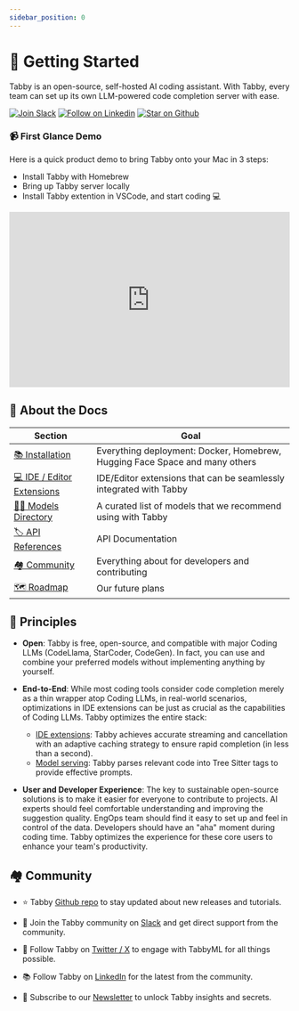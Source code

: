 ```yaml
---
sidebar_position: 0
---
```

# 👋 Getting Started

Tabby is an open-source, self-hosted AI coding assistant. With Tabby, every team can set up its own LLM-powered code completion server with ease.

[![Join Slack](https://shields.io/badge/Join%20Slack-e29351?logo=slack)](https://join.slack.com/t/tabbycommunity/shared_invite/zt-1xeiddizp-bciR2RtFTaJ37RBxr8VxpA)
[![Follow on Linkedin](https://shields.io/badge/Follow%20on%20Linkedin-e29351?logo=linkedin)](https://www.linkedin.com/company/tabbyml/)
[![Star on Github](https://img.shields.io/github/stars/TabbyML/tabby?labelColor=e29351&label=Star&color=ffffff&logo=github)](https://github.com/TabbyML/tabby)

### 📹 First Glance Demo


Here is a quick product demo to bring Tabby onto your Mac in 3 steps:

- Install Tabby with Homebrew
- Bring up Tabby server locally
- Install Tabby extention in VSCode, and start coding 💻


<div style="position: relative; padding-bottom: 62.5%; height: 0;">
  <iframe 
    src="https://www.loom.com/embed/f46028aa12434ff29c36f5cde37f1d04?sid=110873b1-975d-4c4b-b548-5bbce9566c2e" 
    frameborder="0" 
    webkitallowfullscreen 
    mozallowfullscreen 
    allowfullscreen 
    style="position: absolute; top: 0; left: 0; width: 100%; height: 100%;"
  >
  </iframe>
</div>


## 📄 About the Docs

| Section                                     | Goal                                                                        |
| ------------------------------------------- | --------------------------------------------------------------------------- |
| [📚 Installation](/docs/installation)           | Everything deployment: Docker, Homebrew, Hugging Face Space and many others |
| [💻 IDE / Editor Extensions](/docs/extensions)  | IDE/Editor extensions that can be seamlessly integrated with Tabby          |
| [🧑‍🔬 Models Directory](/docs/models)             | A curated list of models that we recommend using with Tabby                 |
| [🏷️ API References](/api)                   | API Documentation                                                           |
| [🏘️ Community](#%EF%B8%8F-community)        | Everything about for developers and contributing                            |
| [🗺️ Roadmap](/docs/roadmap)                     | Our future plans                                                            |

## 📏 Principles

* **Open**: Tabby is free, open-source, and compatible with major Coding LLMs (CodeLlama, StarCoder, CodeGen). In fact, you can use and combine your preferred models without implementing anything by yourself.

* **End-to-End**: While most coding tools consider code completion merely as a thin wrapper atop Coding LLMs, in real-world scenarios, optimizations in IDE extensions can be just as crucial as the capabilities of Coding LLMs.
Tabby optimizes the entire stack:
  + <u>IDE extensions</u>: Tabby achieves accurate streaming and cancellation with an adaptive caching strategy to ensure rapid completion (in less than a second).
  + <u>Model serving</u>: Tabby parses relevant code into Tree Sitter tags to provide effective prompts.

* **User and Developer Experience**: The key to sustainable open-source solutions is to make it easier for everyone to contribute to projects.
AI experts should feel comfortable understanding and improving the suggestion quality.
EngOps team should find it easy to set up and feel in control of the data.
Developers should have an "aha" moment during coding time.
Tabby optimizes the experience for these core users to enhance your team's productivity.

## 🏘️ Community

- ⭐ Tabby [Github repo](https://github.com/TabbyML/tabby) to stay updated about new releases and tutorials.

- 🙋 Join the Tabby community on [Slack](https://join.slack.com/t/tabbycommunity/shared_invite/zt-1xeiddizp-bciR2RtFTaJ37RBxr8VxpA) and get direct support from the community.

- 🎤 Follow Tabby on [Twitter / X](https://twitter.com/Tabby_ML) to engage with TabbyML for all things possible.

- 📚 Follow Tabby on [LinkedIn](https://www.linkedin.com/company/tabbyml/) for the latest from the community.

- 💌 Subscribe to our [Newsletter](https://tinyletter.com/tabbyml/) to unlock Tabby insights and secrets.

